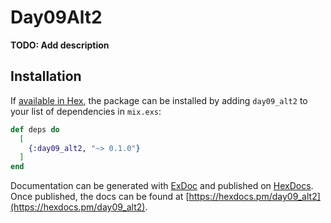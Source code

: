 # Day09Alt2

**TODO: Add description**

## Installation

If [available in Hex](https://hex.pm/docs/publish), the package can be installed
by adding `day09_alt2` to your list of dependencies in `mix.exs`:

```elixir
def deps do
  [
    {:day09_alt2, "~> 0.1.0"}
  ]
end
```

Documentation can be generated with [ExDoc](https://github.com/elixir-lang/ex_doc)
and published on [HexDocs](https://hexdocs.pm). Once published, the docs can
be found at [https://hexdocs.pm/day09_alt2](https://hexdocs.pm/day09_alt2).

